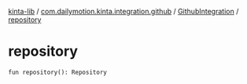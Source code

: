[kinta-lib](../../index.md) / [com.dailymotion.kinta.integration.github](../index.md) / [GithubIntegration](index.md) / [repository](./repository.md)

# repository

`fun repository(): Repository`